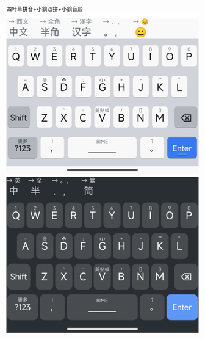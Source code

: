 四叶草拼音+小鹤双拼+小鹤音形  
![ios](https://raw.githubusercontent.com/Jacobax/rime4android-config/main/pics/iOS%E7%9A%AE%E8%82%A4.jpg)  
![Gboard](https://raw.githubusercontent.com/Jacobax/rime4android-config/main/pics/配色Gboard墨.jpg)
